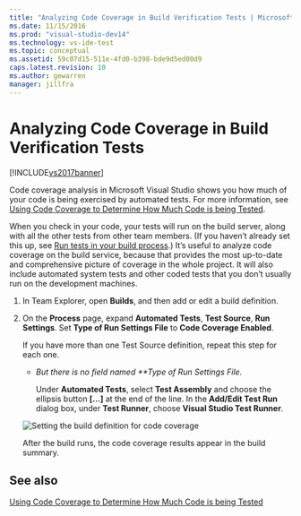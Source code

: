 ```yaml
---
title: "Analyzing Code Coverage in Build Verification Tests | Microsoft Docs"
ms.date: 11/15/2016
ms.prod: "visual-studio-dev14"
ms.technology: vs-ide-test
ms.topic: conceptual
ms.assetid: 59c07d15-511e-4fd0-b398-bde9d5ed00d9
caps.latest.revision: 10
ms.author: gewarren
manager: jillfra
---
```

# Analyzing Code Coverage in Build Verification Tests
[!INCLUDE[vs2017banner](../includes/vs2017banner.md)]

Code coverage analysis in Microsoft Visual Studio shows you how much of your code is being exercised by automated tests. For more information, see [Using Code Coverage to Determine How Much Code is being Tested](../test/using-code-coverage-to-determine-how-much-code-is-being-tested.md).  
  
 When you check in your code, your tests will run on the build server, along with all the other tests from other team members. (If you haven’t already set this up, see [Run tests in your build process](https://msdn.microsoft.com/library/d05743a1-c5cf-447e-bed9-bed3cb595e38).) It’s useful to analyze code coverage on the build service, because that provides the most up-to-date and comprehensive picture of coverage in the whole project. It will also include automated system tests and other coded tests that you don’t usually run on the development machines.  
  
1. In Team Explorer, open **Builds**, and then add or edit a build definition.  
  
2. On the **Process** page, expand **Automated Tests**, **Test Source**, **Run Settings**. Set **Type of Run Settings File** to **Code Coverage Enabled**.  
  
    If you have more than one Test Source definition, repeat this step for each one.  
  
   - <em>But there is no field named **Type of Run Settings File</em>*.*  
  
      Under **Automated Tests**, select **Test Assembly** and choose the ellipsis button **[...]** at the end of the line. In the **Add/Edit Test Run** dialog box, under **Test Runner**, choose **Visual Studio Test Runner**.  
  
   ![Setting the build definition for code coverage](../test/media/codecoverage-plaincc.png "CodeCoverage-plainCC")  
  
   After the build runs, the code coverage results appear in the build summary.  
  
## See also  
 [Using Code Coverage to Determine How Much Code is being Tested](../test/using-code-coverage-to-determine-how-much-code-is-being-tested.md)
